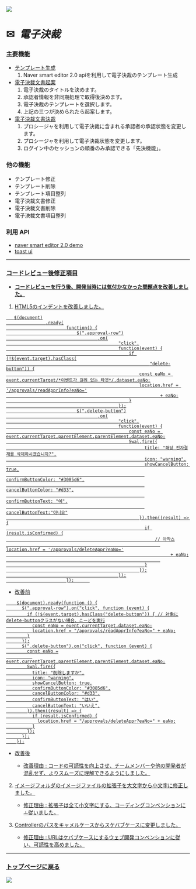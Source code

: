 <img src="https://capsule-render.vercel.app/api?type=waving&color=9172EC&height=200&section=header&text=COLLAVORE%[electric_approval]%&fontSize=40&animation=fadeIn&fontAlign=64&fontAlignY=36" />

<div>
  <h1>✉<i>&nbsp 電子決裁</i></h1>
</div>  

### 主要機能
  - <a href="https://github.com/leewoosang-hub/CollaVore/blob/master/create_template.md">テンプレート生成</a>
    1. Naver smart editor 2.0 apiを利用して電子決裁のテンプレート生成
  - <a href="https://github.com/leewoosang-hub/CollaVore/blob/master/create_approval.md">電子決裁文書起案</a>
    1. 電子決裁のタイトルを決めます。
    2. 承認者情報を非同期処理で取得後決めます。
    3. 電子決裁のテンプレートを選択します。
    4. 上記の三つが決められたら起案します。
  - <a href="https://github.com/leewoosang-hub/CollaVore/tree/master/EDSM.md">電子決裁文書決裁</a>
    1. プロシージャを利用して電子決裁に含まれる承認者の承認状態を変更します。
    2. プロシージャを利用して電子決裁状態を変更します。
    3. ログイン中のセッションの順番のみ承認できる「先決機能」。

### 他の機能
  - テンプレート修正
  - テンプレート削除
  - テンプレート項目整列
  - 電子決裁文書修正
  - 電子決裁文書削除
  - 電子決裁文書項目整列


### 利用 API
  - <a href="https://naver.github.io/smarteditor2/demo/">naver smart editor 2.0 demo
  - <a href="https://ui.toast.com/tui-editor"> toast ui

***

### コードレビュー後修正項目 

  - **コードレビューを行う後、開発当時には気付かなかった問題点を改善しました。**

  1. HTML5のインデントを改善しました。
     
 ```
    $(document)
				.ready(
						function() {
							$(".approval-row")
									.on(
											"click",
											function(event) {
												if (!$(event.target).hasClass(
														"delete-button")) {
													const eaNo = event.currentTarget/*이벤트가 걸려 있는 타겟*/.dataset.eaNo;
													location.href = '/approvals/readApprInfo?eaNo='
															+ eaNo;
												}
											});
							$(".delete-button")
									.on(
											"click",
											function(event) {
												const eaNo = event.currentTarget.parentElement.parentElement.dataset.eaNo;
												Swal.fire({
										              title: "해당 전자결재를 삭제하시겠습니까?",
										              icon: "warning",
										              showCancelButton: true,
										              confirmButtonColor: "#3085d6",
										              cancelButtonColor: "#d33",
										              confirmButtonText: "예",
										              cancelButtonText:"아니요"
										            }).then((result) => {
										              if (result.isConfirmed) {
										                  // 아작스
															location.href = '/approvals/deleteAppr?eaNo='
																+ eaNo;
										                    
										              }
										            });
											});
						});      
```
    
  - 改善前

````
    $(document).ready(function () {
      $(".approval-row").on("click", function (event) {
        if (!$(event.target).hasClass("delete-button")) { // 対象にdelete-buttonクラスがない場合、こーどを実行
          const eaNo = event.currentTarget.dataset.eaNo;
          location.href = "/approvals/readApprInfo?eaNo=" + eaNo;
        }
      });
      $(".delete-button").on("click", function (event) {
        const eaNo =
          event.currentTarget.parentElement.parentElement.dataset.eaNo;
        Swal.fire({
          title: "削除しますか",
          icon: "warning",
          showCancelButton: true,
          confirmButtonColor: "#3085d6",
          cancelButtonColor: "#d33",
          confirmButtonText: "はい",
          cancelButtonText: "いいえ",
        }).then((result) => {
          if (result.isConfirmed) {
            location.href = "/approvals/deleteAppr?eaNo=" + eaNo;
          }
        });
      });
    });
````
    
- 改善後

  - 改善理由 : コードの可読性を向上させ、チームメンバーや他の開発者が混乱せず、よりスムーズに理解できるようにしました。

2. イメージフォルダのイメージファイルの拡張子を大文字から小文字に修正しました。

    - 修正理由 : 拡張子は全て小文字にする、コーディングコンベンションにㅗ従いました。
   
4. Controllerのパスをキャメルケースからスケバブケースに変更しました。

   - 修正理由 : URLはケバブケースにするウェブ開発コンベンションに従い、可読性を高めました。
    
***

### <a href="https://github.com/leewoosang-hub/LWS-portfolio">トップページに戻る</a>

<img src="https://capsule-render.vercel.app/api?type=waving&color=9172EC&height=200&section=footer&20render&fontSize=90" />
